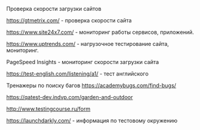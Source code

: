Проверка скорости загрузки сайтов

https://gtmetrix.com/ - проверка скорости сайта

https://www.site24x7.com/ - мониторинг работы сервисов, приложений.

https://www.uptrends.com/ - нагрузочное тестирование  сайта, мониторинг.

PageSpeed Insights - мониторинг скорости загрузки сайта

https://test-english.com/listening/a1/ - тест английскогo

Тренажеры по поиску багов
https://academybugs.com/find-bugs/

https://qatest-dev.indvp.com/garden-and-outdoor

http://www.testingcourse.ru/form

https://launchdarkly.com/ - информация по тестовому окружению
